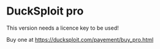 # DuckSploit pro
This version needs a licence key to be used!

Buy one at https://ducksploit.com/payement/buy_pro.html
